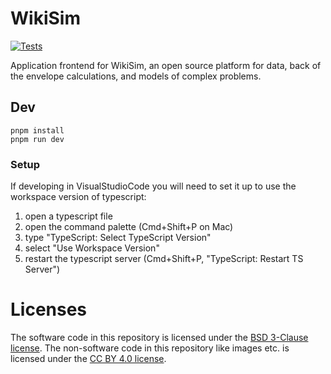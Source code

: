 
# WikiSim

[![Tests](https://github.com/wikisim/wikisim-frontend/actions/workflows/run_tests.yaml/badge.svg)](https://github.com/wikisim/wikisim-frontend/actions/workflows/run_tests.yaml)


Application frontend for WikiSim, an open source platform for data, back of the envelope calculations, and models of complex problems.

## Dev

    pnpm install
    pnpm run dev

### Setup

If developing in VisualStudioCode you will need to set it up to use the workspace
version of typescript:
1. open a typescript file
2. open the command palette (Cmd+Shift+P on Mac)
3. type "TypeScript: Select TypeScript Version"
4. select "Use Workspace Version"
5. restart the typescript server (Cmd+Shift+P, "TypeScript: Restart TS Server")

# Licenses

The software code in this repository is licensed under the [BSD 3-Clause license](LICENSE-BSD-3-CLAUSE.md).
The non-software code in this repository like images etc. is licensed under the [CC BY 4.0 license](LICENSE-CC-BY-4.0.md).
